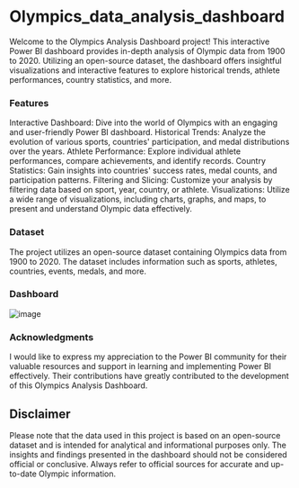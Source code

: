 # Olympics_data_analysis_dashboard

Welcome to the Olympics Analysis Dashboard project! This interactive Power BI dashboard provides in-depth analysis of Olympic data from 1900 to 2020. Utilizing an open-source dataset, the dashboard offers insightful visualizations and interactive features to explore historical trends, athlete performances, country statistics, and more.

### Features
Interactive Dashboard: Dive into the world of Olympics with an engaging and user-friendly Power BI dashboard.
Historical Trends: Analyze the evolution of various sports, countries' participation, and medal distributions over the years.
Athlete Performance: Explore individual athlete performances, compare achievements, and identify records.
Country Statistics: Gain insights into countries' success rates, medal counts, and participation patterns.
Filtering and Slicing: Customize your analysis by filtering data based on sport, year, country, or athlete.
Visualizations: Utilize a wide range of visualizations, including charts, graphs, and maps, to present and understand Olympic data effectively.

### Dataset
The project utilizes an open-source dataset containing Olympics data from 1900 to 2020. The dataset includes information such as sports, athletes, countries, events, medals, and more.

### Dashboard

![image](https://github.com/user-attachments/assets/324407c9-5362-4523-83fb-f312ddb592e7)


### Acknowledgments
I would like to express my appreciation to the Power BI community for their valuable resources and support in learning and implementing Power BI effectively. Their contributions have greatly contributed to the development of this Olympics Analysis Dashboard.

## Disclaimer
Please note that the data used in this project is based on an open-source dataset and is intended for analytical and informational purposes only. The insights and findings presented in the dashboard should not be considered official or conclusive. Always refer to official sources for accurate and up-to-date Olympic information.
